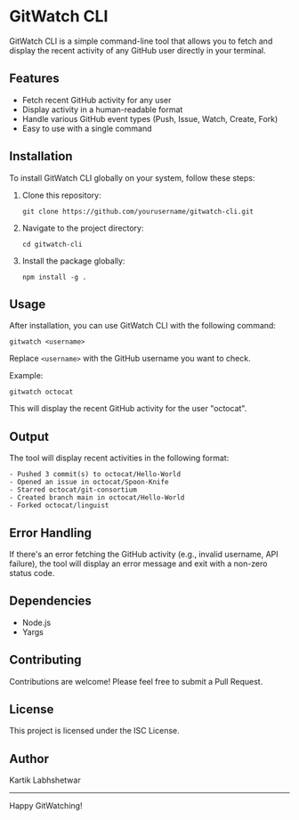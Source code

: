 # GitWatch CLI

GitWatch CLI is a simple command-line tool that allows you to fetch and display the recent activity of any GitHub user directly in your terminal.

## Features

- Fetch recent GitHub activity for any user
- Display activity in a human-readable format
- Handle various GitHub event types (Push, Issue, Watch, Create, Fork)
- Easy to use with a single command

## Installation

To install GitWatch CLI globally on your system, follow these steps:

1. Clone this repository:
   ```
   git clone https://github.com/yourusername/gitwatch-cli.git
   ```

2. Navigate to the project directory:
   ```
   cd gitwatch-cli
   ```

3. Install the package globally:
   ```
   npm install -g .
   ```

## Usage

After installation, you can use GitWatch CLI with the following command:

```
gitwatch <username>
```

Replace `<username>` with the GitHub username you want to check.

Example:
```
gitwatch octocat
```

This will display the recent GitHub activity for the user "octocat".

## Output

The tool will display recent activities in the following format:

```
- Pushed 3 commit(s) to octocat/Hello-World
- Opened an issue in octocat/Spoon-Knife
- Starred octocat/git-consortium
- Created branch main in octocat/Hello-World
- Forked octocat/linguist
```

## Error Handling

If there's an error fetching the GitHub activity (e.g., invalid username, API failure), the tool will display an error message and exit with a non-zero status code.

## Dependencies

- Node.js
- Yargs

## Contributing

Contributions are welcome! Please feel free to submit a Pull Request.

## License

This project is licensed under the ISC License.

## Author

Kartik Labhshetwar

---

Happy GitWatching!
